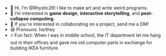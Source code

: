 - 👋 Hi, I’m @Rhystic26! I like to make art and write weird programs.
- 👀 I’m interested in **game design**, **interactive storytelling**, and **post-collapse computing**.
- 💞️ If you're interested in collaborating on a project, send me a DM!
- 😄 Pronouns: he/they
- ⚡ Fun fact: When I was in middle school, the IT department let me hang out in their offices and gave me old computer parts in exchange for building IKEA furniture.

<!---
Rhystic26/Rhystic26 is a ✨ special ✨ repository because its `README.md` (this file) appears on your GitHub profile.
You can click the Preview link to take a look at your changes.
--->
